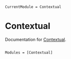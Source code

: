 ```@meta
CurrentModule = Contextual
```

# Contextual

Documentation for [Contextual](https://github.com/chengchingwen/Contextual.jl).

```@index
```

```@autodocs
Modules = [Contextual]
```
